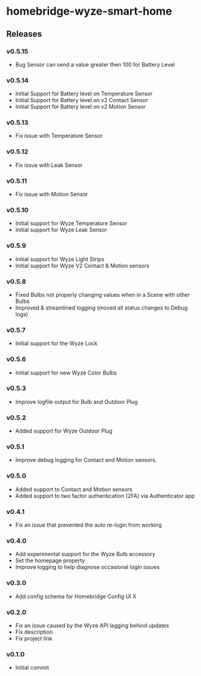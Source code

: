 # homebridge-wyze-smart-home
## Releases

### v0.5.15
- Bug Sensor can send a value greater then 100 for Battery Level

### v0.5.14
- Initial Support for Battery level on Temperature Sensor
- Initial Support for Battery level on v2 Contact Sensor
- Initial Support for Battery level on v2 Motion Sensor

### v0.5.13
- Fix issue with Temperature Sensor

### v0.5.12
- Fix issue with Leak Sensor

### v0.5.11
- Fix issue with Motion Sensor

### v0.5.10
- Initial support for Wyze Temperature Sensor
- Initial support for Wyze Leak Sensor

### v0.5.9
- Initial support for Wyze Light Strips
- Initial support for Wyze V2 Contact & Motion sensors

### v0.5.8
- Fixed Bulbs not properly changing values when in a Scene with other Bulbs
- Improved & streamlined logging (moved all status changes to Debug logs)

### v0.5.7
- Initial support for the Wyze Lock

### v0.5.6
- Initial support for new Wyze Color Bulbs

### v0.5.3
- Improve logfile output for Bulb and Outdoor Plug

### v0.5.2
- Added support for Wyze Outdoor Plug

### v0.5.1
- Improve debug logging for Contact and Motion sensors.

### v0.5.0
- Added support to Contact and Motion sensors
- Added support to two factor authentication (2FA) via Authenticator app

### v0.4.1
- Fix an issue that prevented the auto re-login from working

### v0.4.0
- Add experimental support for the Wyze Bulb accessory
- Set the homepage property
- Improve logging to help diagnose occasional login issues

### v0.3.0
- Add config schema for Homebridge Config UI X

### v0.2.0
- Fix an issue caused by the Wyze API lagging behind updates
- Fix description
- Fix project link

### v0.1.0
- Initial commit
